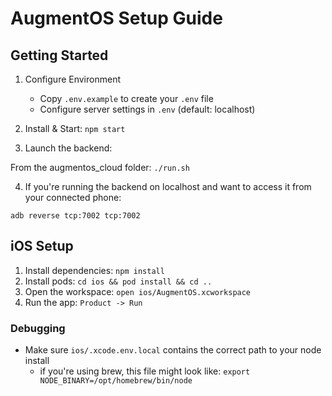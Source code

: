 # AugmentOS Setup Guide

## Getting Started

1. Configure Environment
   - Copy `.env.example` to create your `.env` file
   - Configure server settings in `.env` (default: localhost)

2. Install & Start: `npm start`

3. Launch the backend:

From the augmentos_cloud folder: `./run.sh`

4. If you're running the backend on localhost and want to access it from your connected phone:

`adb reverse tcp:7002 tcp:7002`



## iOS Setup

1. Install dependencies: `npm install`
2. Install pods: `cd ios && pod install && cd ..`
3. Open the workspace: `open ios/AugmentOS.xcworkspace`
4. Run the app: `Product -> Run`

### Debugging

- Make sure `ios/.xcode.env.local` contains the correct path to your node install
   - if you're using brew, this file might look like: `export NODE_BINARY=/opt/homebrew/bin/node`